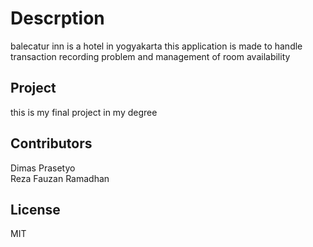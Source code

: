 
# Descrption
balecatur inn is a hotel in yogyakarta this application is made to handle transaction recording problem and management of room availability

## Project
this is my final project in my degree

## Contributors
Dimas Prasetyo  
Reza Fauzan Ramadhan

## License
 MIT
